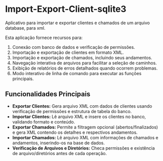# Import-Export-Client-sqlite3

Aplicativo para importar e exportar clientes e chamados de um arquivo database, para xml.

Esta aplicação fornece recursos para:

1. Conexão com banco de dados e verificação de permissões.  
2. Importação e exportação de clientes em formato XML.  
3. Importação e exportação de chamados, incluindo seus andamentos.  
4. Navegação interativa de arquivos para facilitar a seleção de caminhos.  
5. Exibição de relatórios de erros detalhados quando ocorrem problemas.  
6. Modo interativo de linha de comando para executar as funções principais.  

## Funcionalidades Principais

- **Exportar Clientes:** Gera arquivo XML com dados de clientes usando verificação de permissões e estrutura de tabela do banco.  
- **Importar Clientes:** Lê arquivo XML e insere os clientes no banco, validando formato e conteúdo.  
- **Exportar Chamados:** Permite a filtragem opcional (abertos/finalizados) e gera XML contendo os detalhes e respectivos andamentos.  
- **Importar Chamados:** Lê arquivo XML com informações de chamados e andamentos, inserindo-os na base de dados.  
- **Verificação de Arquivos e Diretórios:** Checa permissões e existência de arquivo/diretórios antes de cada operação.
